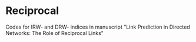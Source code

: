 # Reciprocal
 Codes for IRW- and DRW- indices in manuscript "Link Prediction in Directed Networks: The Role of Reciprocal Links"
